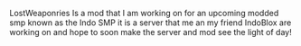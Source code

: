 LostWeaponries Is a mod that I am working on for an upcoming modded smp known as the Indo SMP it is a server that me an my friend IndoBlox are working on and hope to soon make the server and mod see the light of day!
